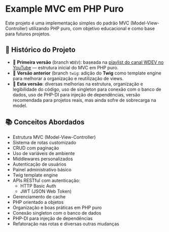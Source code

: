 # Example MVC em PHP Puro

Este projeto é uma implementação simples do padrão MVC (Model-View-Controller) utilizando PHP puro, com objetivo educacional e como base para futuros projetos.

## 📖 Histórico do Projeto

- 🔹 **Primeira versão** (branch `WDEV`): baseada na [playlist do canal WDEV no YouTube](https://www.youtube.com/watch?v=Q0-RzIX0V2o&list=PL_zkXQGHYosGQwNkMMdhRZgm4GjspTnXs) — estrutura inicial do MVC em PHP puro.
- 🔸 **Versão anterior** (branch `twig`: adição do **Twig** como template engine para melhorar a organização e reutilização de views.
- 🔺 **Esta versão**: diversas melhorias na estrutura, organização e legibilidade do código, uso de singleton para conexão com o banco de dados, uso de PHP-DI para injeção de dependências, versão recomendada para projetos reais, mas ainda sofre de sobrecarga na model.

## 📚 Conceitos Abordados

- Estrutura MVC (Model-View-Controller)
- Sistema de rotas customizado
- CRUD com paginação
- Uso de variáveis de ambiente
- Middlewares personalizados
- Autenticação de usuários
- Painel administrativo básico
- Twig template engine
- APIs RESTful com autenticação:
  - HTTP Basic Auth
  - JWT (JSON Web Token)
- Gerenciamento de cache
- PHP orientado a objetos
- Organização e boas práticas em PHP puro
- Conexão singleton com o banco de dados
- PHP-DI para injeção de dependências
- Refatoração nas rotas e diversas outras mudanças
